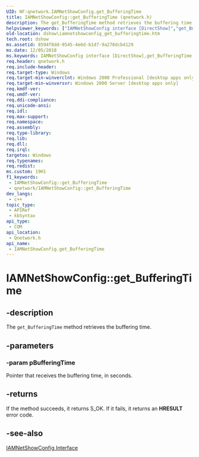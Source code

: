 ```yaml
---
UID: NF:qnetwork.IAMNetShowConfig.get_BufferingTime
title: IAMNetShowConfig::get_BufferingTime (qnetwork.h)
description: The get_BufferingTime method retrieves the buffering time.
helpviewer_keywords: ["IAMNetShowConfig interface [DirectShow]","get_BufferingTime method","IAMNetShowConfig.get_BufferingTime","IAMNetShowConfig::get_BufferingTime","IAMNetShowConfigget_BufferingTime","dshow.iamnetshowconfig_get_bufferingtime","get_BufferingTime","get_BufferingTime method [DirectShow]","get_BufferingTime method [DirectShow]","IAMNetShowConfig interface","qnetwork/IAMNetShowConfig::get_BufferingTime"]
old-location: dshow\iamnetshowconfig_get_bufferingtime.htm
tech.root: dshow
ms.assetid: 8594f8dd-9545-4e6d-b1d7-9a278dcb4129
ms.date: 12/05/2018
ms.keywords: IAMNetShowConfig interface [DirectShow],get_BufferingTime method, IAMNetShowConfig.get_BufferingTime, IAMNetShowConfig::get_BufferingTime, IAMNetShowConfigget_BufferingTime, dshow.iamnetshowconfig_get_bufferingtime, get_BufferingTime, get_BufferingTime method [DirectShow], get_BufferingTime method [DirectShow],IAMNetShowConfig interface, qnetwork/IAMNetShowConfig::get_BufferingTime
req.header: qnetwork.h
req.include-header: 
req.target-type: Windows
req.target-min-winverclnt: Windows 2000 Professional [desktop apps only]
req.target-min-winversvr: Windows 2000 Server [desktop apps only]
req.kmdf-ver: 
req.umdf-ver: 
req.ddi-compliance: 
req.unicode-ansi: 
req.idl: 
req.max-support: 
req.namespace: 
req.assembly: 
req.type-library: 
req.lib: 
req.dll: 
req.irql: 
targetos: Windows
req.typenames: 
req.redist: 
ms.custom: 19H1
f1_keywords:
 - IAMNetShowConfig::get_BufferingTime
 - qnetwork/IAMNetShowConfig::get_BufferingTime
dev_langs:
 - c++
topic_type:
 - APIRef
 - kbSyntax
api_type:
 - COM
api_location:
 - Qnetwork.h
api_name:
 - IAMNetShowConfig.get_BufferingTime
---
```


# IAMNetShowConfig::get_BufferingTime


## -description

The <code>get_BufferingTime</code> method retrieves the buffering time.

## -parameters

### -param pBufferingTime

Pointer that receives the buffering time, in seconds.

## -returns

If the method succeeds, it returns S_OK. If it fails, it returns an <b>HRESULT</b> error code.

## -see-also

<a href="https://docs.microsoft.com/windows/desktop/api/qnetwork/nn-qnetwork-iamnetshowconfig">IAMNetShowConfig Interface</a>

